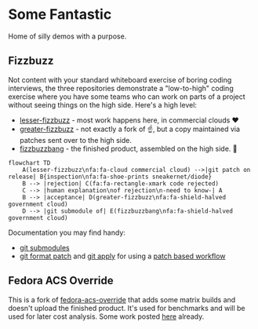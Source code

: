 # Some Fantastic

Home of silly demos with a purpose.

## Fizzbuzz

Not content with your standard whiteboard exercise of boring coding interviews, the three repositories demonstrate a "low-to-high" coding exercise where you have some teams who can work on parts of a project without seeing things on the high side.  Here's a high level:

- [lesser-fizzbuzz](https://github.com/some-fantastic/lesser-fizzbuzz) - most work happens here, in commercial clouds :heart:
- [greater-fizzbuzz](https://github.com/some-fantastic/greater-fizzbuzz) - not exactly a fork of :point_up:, but a copy maintained via patches sent over to the high side.
- [fizzbuzzbang](https://github.com/some-fantastic/fizzbuzzbang) - the finished product, assembled on the high side. :tada:

```mermaid
flowchart TD
    A(lesser-fizzbuzz\nfa:fa-cloud commercial cloud) -->|git patch on release| B{inspection\nfa:fa-shoe-prints sneakernet/diode}
    B --> |rejection| C(fa:fa-rectangle-xmark code rejected)
    C --> |human explanation\nof rejection\n-need to know-| A
    B --> |acceptance| D(greater-fizzbuzz\nfa:fa-shield-halved government cloud)
    D --> |git submodule of| E(fizzbuzzbang\nfa:fa-shield-halved government cloud)
```

Documentation you may find handy:

- [git submodules](https://git-scm.com/book/en/v2/Git-Tools-Submodules)
- [git format patch](https://git-scm.com/docs/git-format-patch) and [git apply](https://git-scm.com/docs/git-apply) for using a [patch based workflow](https://nasamuffin.github.io/git/open-source/email/code-review/2019/05/22/how-i-learned-to-love-email-patches.html)

## Fedora ACS Override

This is a fork of [fedora-acs-override](https://github.com/some-natalie/fedora-acs-override) that adds some matrix builds and doesn't upload the finished product.  It's used for benchmarks and will be used for later cost analysis.  Some work posted [here](https://some-natalie.dev/blog/revisiting-build-times/) already.
